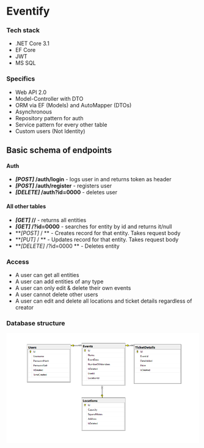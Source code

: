 # Eventify

### Tech stack
- .NET Core 3.1
- EF Core
- JWT
- MS SQL

### Specifics
- Web API 2.0
- Model-Controller with DTO
- ORM via EF (Models) and AutoMapper (DTOs)
- Asynchronous
- Repository pattern for auth
- Service pattern for every other table
- Custom users (Not Identity)

## Basic schema of endpoints

#### Auth
- **_[POST]_ /auth/login** - logs user in and returns token as header
- **_[POST]_ /auth/register** - registers user
- **_[DELETE]_ /auth?id=0000** - deletes user

#### All other tables
- **_[GET]_ /*<entity>*/** - returns all entities
- **_[GET]_ /*<entity>*?id=0000** - searches for entity by id and returns it/null
- **_[POST]_ /*<entity>* ** - Creates record for that entity. Takes request body
- **_[PUT]_ /*<entity>* ** - Updates record for that entity. Takes request body
- **_[DELETE]_ /*<entity>*?id=0000 ** - Deletes entity

### Access
- A user can get all entities
- A user can add entities of any type
- A user can only edit & delete their own events
- A user cannot delete other users
- A user can edit and delete all locations and ticket details regardless of creator

### Database structure

![DB graph](db.png)

